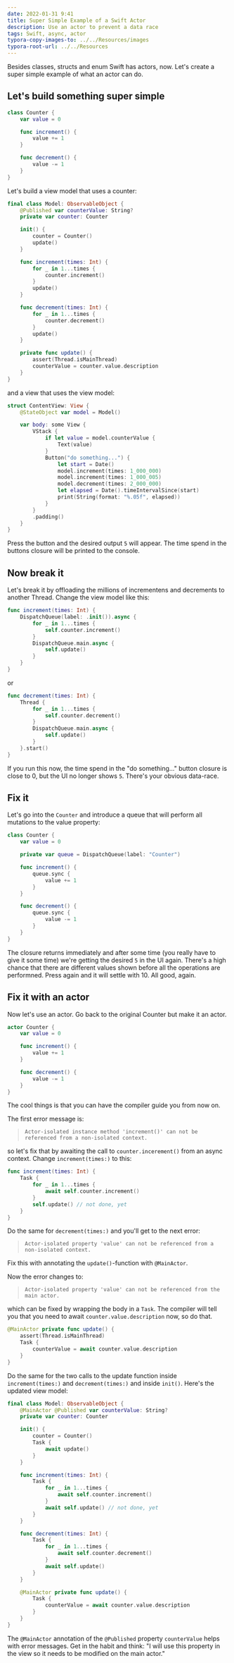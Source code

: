 ```yaml
---
date: 2022-01-31 9:41
title: Super Simple Example of a Swift Actor
description: Use an actor to prevent a data race
tags: Swift, async, actor
typora-copy-images-to: ../../Resources/images
typora-root-url: ../../Resources
---
```


Besides classes, structs and enum Swift has actors, now. Let's create a super simple example of what an actor can do.

## Let's build something super simple

```Swift
class Counter {
    var value = 0

    func increment() {
        value += 1
    }

    func decrement() {
        value -= 1
    }
}
```

Let's build a view model that uses a counter:

```Swift
final class Model: ObservableObject {
    @Published var counterValue: String?
    private var counter: Counter

    init() {
        counter = Counter()
        update()
    }

    func increment(times: Int) {
        for _ in 1...times {
            counter.increment()
        }
        update()
    }

    func decrement(times: Int) {
        for _ in 1...times {
            counter.decrement()
        }
        update()
    }

    private func update() {
        assert(Thread.isMainThread)
        counterValue = counter.value.description
    }
}
```

and a view that uses the view model:

```Swift
struct ContentView: View {
    @StateObject var model = Model()

    var body: some View {
        VStack {
            if let value = model.counterValue {
                Text(value)
            }
            Button("do something...") {
                let start = Date()
                model.increment(times: 1_000_000)
                model.increment(times: 1_000_005)
                model.decrement(times: 2_000_000)
                let elapsed = Date().timeIntervalSince(start)
                print(String(format: "%.05f", elapsed))
            }
        }
        .padding()
    }
}
```

Press the button and the desired output `5` will appear. The time spend in the buttons closure will be printed to the console.

## Now break it

Let's break it by offloading the millions of incrementens and decrements to another Thread. Change the view model like this:

```Swift
func increment(times: Int) {
    DispatchQueue(label: .init()).async {
        for _ in 1...times {
            self.counter.increment()
        }
        DispatchQueue.main.async {
            self.update()
        }
    }
}
```

or

```Swift
func decrement(times: Int) {
    Thread {
        for _ in 1...times {
            self.counter.decrement()
        }
        DispatchQueue.main.async {
            self.update()
        }
    }.start()
}
```

If you run this now, the time spend in the "do something..." button closure is close to 0, but the UI no longer shows `5`. There's your obvious data-race.

## Fix it

Let's go into the `Counter` and introduce a queue that will perform all mutations to the value property:

```Swift
class Counter {
    var value = 0

    private var queue = DispatchQueue(label: "Counter")

    func increment() {
        queue.sync {
            value += 1
        }
    }

    func decrement() {
        queue.sync {
            value -= 1
        }
    }
}
```

The closure returns immediately and after some time (you really have to give it some time) we're getting the desired `5` in the UI again. There's a high chance that there are different values shown before all the operations are performned.
Press again and it will settle with 10. All good, again.

## Fix it with an actor

Now let's use an actor. Go back to the original Counter but make it an actor.

```Swift
actor Counter {
    var value = 0

    func increment() {
        value += 1
    }

    func decrement() {
        value -= 1
    }
}
```

The cool things is that you can have the compiler guide you from now on.

The first error message is:

> `Actor-isolated instance method 'increment()' can not be referenced from a non-isolated context.`

so let's fix that by awaiting the call to `counter.incerement()` from an async context. Change `increment(times:)` to this:

```Swift
func increment(times: Int) {
    Task {
        for _ in 1...times {
            await self.counter.increment()
        }
        self.update() // not done, yet
    }
}
```

Do the same for `decrement(times:)` and you'll get to the next error:

> `Actor-isolated property 'value' can not be referenced from a non-isolated context.`

Fix this with annotating the `update()`-function with `@MainActor`.

Now the error changes to:

> `Actor-isolated property 'value' can not be referenced from the main actor.`

which can be fixed by wrapping the body in a `Task`. The compiler will tell you that you need to await `counter.value.description` now, so do that.

```Swift
@MainActor private func update() {
    assert(Thread.isMainThread)
    Task {
        counterValue = await counter.value.description
    }
}
```

Do the same for the two calls to the update function inside `increment(times:)` and `decrement(times:)` and inside `init()`. Here's the updated view model:

```Swift
final class Model: ObservableObject {
    @MainActor @Published var counterValue: String?
    private var counter: Counter

    init() {
        counter = Counter()
        Task {
            await update()
        }
    }

    func increment(times: Int) {
        Task {
            for _ in 1...times {
                await self.counter.increment()
            }
            await self.update() // not done, yet
        }
    }

    func decrement(times: Int) {
        Task {
            for _ in 1...times {
                await self.counter.decrement()
            }
            await self.update()
        }
    }

    @MainActor private func update() {
        Task {
            counterValue = await counter.value.description
        }
    }
}
```

The `@MainActor` annotation of the `@Published` property `counterValue` helps with error messages. Get in the habit and think: "I will use this property in the view so it needs to be modified on the main actor."